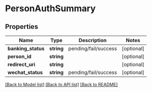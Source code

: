 # PersonAuthSummary

## Properties
Name | Type | Description | Notes
------------ | ------------- | ------------- | -------------
**banking_status** | **string** | pending/fail/success | [optional] 
**person_id** | **string** |  | [optional] 
**redirect_uri** | **string** |  | [optional] 
**wechat_status** | **string** | pending/fail/success | [optional] 

[[Back to Model list]](../README.md#documentation-for-models) [[Back to API list]](../README.md#documentation-for-api-endpoints) [[Back to README]](../README.md)


